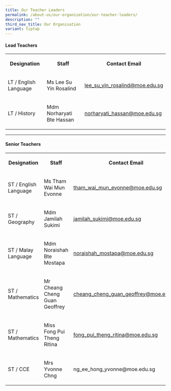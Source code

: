 ```yaml
---
title: Our Teacher Leaders
permalink: /about-us/our-organization/our-teacher-leaders/
description: ""
third_nav_title: Our Organisation
variant: tiptap
---
```

<h4>Lead Teachers <br></h4><table><tbody><tr><th rowspan="1" colspan="1"><p>Designation</p></th><th rowspan="1" colspan="1"><p>Staff</p></th><th rowspan="1" colspan="1"><p>Contact Email</p></th></tr><tr><td rowspan="1" colspan="1"><p>LT / English Language</p></td><td rowspan="1" colspan="1"><p>Ms Lee Su Yin Rosalind</p></td><td rowspan="1" colspan="1"><p><a href="mailto:lee_su_yin_rosalind@moe.edu.sg" rel="noopener noreferrer nofollow" target="_blank">lee_su_yin_rosalind@moe.edu.sg</a></p></td></tr><tr><td rowspan="1" colspan="1"><p>LT / History</p></td><td rowspan="1" colspan="1"><p>Mdm Norharyati Bte Hassan</p></td><td rowspan="1" colspan="1"><p><a href="mailto:norharyati_hassan@moe.edu.sg" rel="noopener noreferrer nofollow" target="_blank">norharyati_hassan@moe.edu.sg</a></p></td></tr></tbody></table><hr><h4>Senior Teachers <br></h4><table><tbody><tr><th rowspan="1" colspan="1"><p>Designation</p></th><th rowspan="1" colspan="1"><p>Staff</p></th><th rowspan="1" colspan="1"><p>Contact Email</p></th></tr><tr><td rowspan="1" colspan="1"><p>ST / English Language</p></td><td rowspan="1" colspan="1"><p>Ms Tham Wai Mun Evonne</p></td><td rowspan="1" colspan="1"><p><a href="mailto:tham_wai_mun_evonne@moe.edu.sg" rel="noopener noreferrer nofollow" target="_blank">tham_wai_mun_evonne@moe.edu.sg</a></p></td></tr><tr><td rowspan="1" colspan="1"><p>ST / Geography</p></td><td rowspan="1" colspan="1"><p>Mdm Jamilah Sukimi</p></td><td rowspan="1" colspan="1"><p><a href="mailto:jamilah_sukimi@moe.edu.sg" rel="noopener noreferrer nofollow" target="_blank">jamilah_sukimi@moe.edu.sg</a></p></td></tr><tr><td rowspan="1" colspan="1"><p>ST / Malay Language</p></td><td rowspan="1" colspan="1"><p>Mdm Noraishah Bte Mostapa</p></td><td rowspan="1" colspan="1"><p><a href="mailto:noraishah_mostapa@moe.edu.sg" rel="noopener noreferrer nofollow" target="_blank">noraishah_mostapa@moe.edu.sg</a></p></td></tr><tr><td rowspan="1" colspan="1"><p>ST / Mathematics</p></td><td rowspan="1" colspan="1"><p>Mr Cheang Cheng Guan Geoffrey</p></td><td rowspan="1" colspan="1"><p><a href="mailto:cheang_cheng_guan_geoffrey@moe.edu.sg" rel="noopener noreferrer nofollow" target="_blank">cheang_cheng_guan_geoffrey@moe.edu.sg</a></p></td></tr><tr><td rowspan="1" colspan="1"><p>ST / Mathematics</p></td><td rowspan="1" colspan="1"><p>Miss Fong Pui Theng Ritina</p></td><td rowspan="1" colspan="1"><p><a href="mailto:fong_pui_theng_ritina@moe.edu.sg" rel="noopener noreferrer nofollow" target="_blank">fong_pui_theng_ritina@moe.edu.sg</a></p></td></tr><tr><td rowspan="1" colspan="1"><p>ST / CCE</p></td><td rowspan="1" colspan="1"><p>Mrs Yvonne Chng</p></td><td rowspan="1" colspan="1"><p><a rel="noopener noreferrer nofollow" target="_blank">ng_ee_hong_yvonne@moe.edu.sg</a></p></td></tr></tbody></table><p></p>